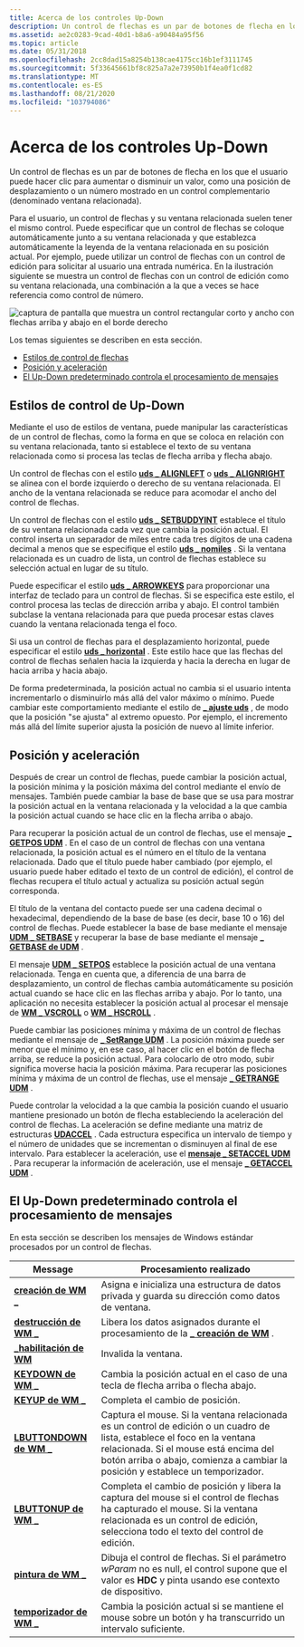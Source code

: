 ```yaml
---
title: Acerca de los controles Up-Down
description: Un control de flechas es un par de botones de flecha en los que el usuario puede hacer clic para aumentar o disminuir un valor, como una posición de desplazamiento o un número mostrado en un control complementario (denominado ventana relacionada).
ms.assetid: ae2c0283-9cad-40d1-b8a6-a90484a95f56
ms.topic: article
ms.date: 05/31/2018
ms.openlocfilehash: 2cc8dad15a8254b138cae4175cc16b1ef3111745
ms.sourcegitcommit: 5f33645661bf8c825a7a2e73950b1f4ea0f1cd82
ms.translationtype: MT
ms.contentlocale: es-ES
ms.lasthandoff: 08/21/2020
ms.locfileid: "103794086"
---
```

# <a name="about-up-down-controls"></a>Acerca de los controles Up-Down

Un control de flechas es un par de botones de flecha en los que el usuario puede hacer clic para aumentar o disminuir un valor, como una posición de desplazamiento o un número mostrado en un control complementario (denominado ventana relacionada).

Para el usuario, un control de flechas y su ventana relacionada suelen tener el mismo control. Puede especificar que un control de flechas se coloque automáticamente junto a su ventana relacionada y que establezca automáticamente la leyenda de la ventana relacionada en su posición actual. Por ejemplo, puede utilizar un control de flechas con un control de edición para solicitar al usuario una entrada numérica. En la ilustración siguiente se muestra un control de flechas con un control de edición como su ventana relacionada, una combinación a la que a veces se hace referencia como control de número.

![captura de pantalla que muestra un control rectangular corto y ancho con flechas arriba y abajo en el borde derecho](images/updown.jpg)

Los temas siguientes se describen en esta sección.

-   [Estilos de control de flechas](#up-down-control-styles)
-   [Posición y aceleración](#position-and-acceleration)
-   [El Up-Down predeterminado controla el procesamiento de mensajes](#default-up-down-controls-message-processing)

## <a name="up-down-control-styles"></a>Estilos de control de Up-Down

Mediante el uso de estilos de ventana, puede manipular las características de un control de flechas, como la forma en que se coloca en relación con su ventana relacionada, tanto si establece el texto de su ventana relacionada como si procesa las teclas de flecha arriba y flecha abajo.

Un control de flechas con el estilo [**uds \_ ALIGNLEFT**](up-down-control-styles.md) o [**uds \_ ALIGNRIGHT**](up-down-control-styles.md) se alinea con el borde izquierdo o derecho de su ventana relacionada. El ancho de la ventana relacionada se reduce para acomodar el ancho del control de flechas.

Un control de flechas con el estilo [**uds \_ SETBUDDYINT**](up-down-control-styles.md) establece el título de su ventana relacionada cada vez que cambia la posición actual. El control inserta un separador de miles entre cada tres dígitos de una cadena decimal a menos que se especifique el estilo [**uds \_ nomiles**](up-down-control-styles.md) . Si la ventana relacionada es un cuadro de lista, un control de flechas establece su selección actual en lugar de su título.

Puede especificar el estilo [**uds \_ ARROWKEYS**](up-down-control-styles.md) para proporcionar una interfaz de teclado para un control de flechas. Si se especifica este estilo, el control procesa las teclas de dirección arriba y abajo. El control también subclase la ventana relacionada para que pueda procesar estas claves cuando la ventana relacionada tenga el foco.

Si usa un control de flechas para el desplazamiento horizontal, puede especificar el estilo [**uds \_ horizontal**](up-down-control-styles.md) . Este estilo hace que las flechas del control de flechas señalen hacia la izquierda y hacia la derecha en lugar de hacia arriba y hacia abajo.

De forma predeterminada, la posición actual no cambia si el usuario intenta incrementarlo o disminuirlo más allá del valor máximo o mínimo. Puede cambiar este comportamiento mediante el estilo de [**\_ ajuste uds**](up-down-control-styles.md) , de modo que la posición "se ajusta" al extremo opuesto. Por ejemplo, el incremento más allá del límite superior ajusta la posición de nuevo al límite inferior.

## <a name="position-and-acceleration"></a>Posición y aceleración

Después de crear un control de flechas, puede cambiar la posición actual, la posición mínima y la posición máxima del control mediante el envío de mensajes. También puede cambiar la base de base que se usa para mostrar la posición actual en la ventana relacionada y la velocidad a la que cambia la posición actual cuando se hace clic en la flecha arriba o abajo.

Para recuperar la posición actual de un control de flechas, use el mensaje [**\_ GETPOS UDM**](udm-getpos.md) . En el caso de un control de flechas con una ventana relacionada, la posición actual es el número en el título de la ventana relacionada. Dado que el título puede haber cambiado (por ejemplo, el usuario puede haber editado el texto de un control de edición), el control de flechas recupera el título actual y actualiza su posición actual según corresponda.

El título de la ventana del contacto puede ser una cadena decimal o hexadecimal, dependiendo de la base de base (es decir, base 10 o 16) del control de flechas. Puede establecer la base de base mediante el mensaje [**UDM \_ SETBASE**](udm-setbase.md) y recuperar la base de base mediante el mensaje [**\_ GETBASE de UDM**](udm-getbase.md) .

El mensaje [**UDM \_ SETPOS**](udm-setpos.md) establece la posición actual de una ventana relacionada. Tenga en cuenta que, a diferencia de una barra de desplazamiento, un control de flechas cambia automáticamente su posición actual cuando se hace clic en las flechas arriba y abajo. Por lo tanto, una aplicación no necesita establecer la posición actual al procesar el mensaje de [**WM \_ VSCROLL**](wm-vscroll.md) o [**WM \_ HSCROLL**](wm-hscroll.md) .

Puede cambiar las posiciones mínima y máxima de un control de flechas mediante el mensaje de [**\_ SetRange UDM**](udm-setrange.md) . La posición máxima puede ser menor que el mínimo y, en ese caso, al hacer clic en el botón de flecha arriba, se reduce la posición actual. Para colocarlo de otro modo, subir significa moverse hacia la posición máxima. Para recuperar las posiciones mínima y máxima de un control de flechas, use el mensaje [**\_ GETRANGE UDM**](udm-getrange.md) .

Puede controlar la velocidad a la que cambia la posición cuando el usuario mantiene presionado un botón de flecha estableciendo la aceleración del control de flechas. La aceleración se define mediante una matriz de estructuras [**UDACCEL**](/windows/desktop/api/Commctrl/ns-commctrl-udaccel) . Cada estructura especifica un intervalo de tiempo y el número de unidades que se incrementan o disminuyen al final de ese intervalo. Para establecer la aceleración, use el [**mensaje \_ SETACCEL UDM**](udm-setaccel.md) . Para recuperar la información de aceleración, use el mensaje [**\_ GETACCEL UDM**](udm-getaccel.md) .

## <a name="default-up-down-controls-message-processing"></a>El Up-Down predeterminado controla el procesamiento de mensajes

En esta sección se describen los mensajes de Windows estándar procesados por un control de flechas.



| Message                                        | Procesamiento realizado                                                                                                                                                                                         |
|------------------------------------------------|--------------------------------------------------------------------------------------------------------------------------------------------------------------------------------------------------------------|
| [**creación de WM \_**](/windows/desktop/winmsg/wm-create)             | Asigna e inicializa una estructura de datos privada y guarda su dirección como datos de ventana.                                                                                                                     |
| [**destrucción de WM \_**](/windows/desktop/winmsg/wm-destroy)           | Libera los datos asignados durante el procesamiento de la [**\_ creación de WM**](/windows/desktop/winmsg/wm-create) .                                                                                                                                   |
| [**\_habilitación de WM**](/windows/desktop/winmsg/wm-enable)             | Invalida la ventana.                                                                                                                                                                                      |
| [**KEYDOWN de WM \_**](/windows/desktop/inputdev/wm-keydown)         | Cambia la posición actual en el caso de una tecla de flecha arriba o flecha abajo.                                                                                                                                   |
| [**KEYUP de WM \_**](/windows/desktop/inputdev/wm-keyup)             | Completa el cambio de posición.                                                                                                                                                                               |
| [**LBUTTONDOWN de WM \_**](/windows/desktop/inputdev/wm-lbuttondown) | Captura el mouse. Si la ventana relacionada es un control de edición o un cuadro de lista, establece el foco en la ventana relacionada. Si el mouse está encima del botón arriba o abajo, comienza a cambiar la posición y establece un temporizador. |
| [**LBUTTONUP de WM \_**](/windows/desktop/inputdev/wm-lbuttonup)     | Completa el cambio de posición y libera la captura del mouse si el control de flechas ha capturado el mouse. Si la ventana relacionada es un control de edición, selecciona todo el texto del control de edición.             |
| [**pintura de WM \_**](/windows/desktop/gdi/wm-paint)                  | Dibuja el control de flechas. Si el parámetro *wParam* no es null, el control supone que el valor es **HDC** y pinta usando ese contexto de dispositivo.                                                    |
| [**temporizador de WM \_**](/windows/desktop/winmsg/wm-timer)               | Cambia la posición actual si se mantiene el mouse sobre un botón y ha transcurrido un intervalo suficiente.                                                                                            |



 

 

 